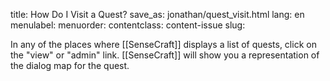 title: How Do I Visit a Quest?
save_as: jonathan/quest_visit.html
lang: en
menulabel:
menuorder:
contentclass: content-issue
slug:

In any of the places where [[SenseCraft]] displays a list of quests, click on the "view" or "admin" link. [[SenseCraft]] will show you a representation of the dialog map for the quest.